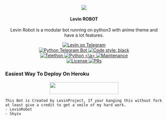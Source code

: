 <p align="center">
  <img src="https://telegra.ph/file/00db692f601f5b3769ca0.jpg">
</p>

<h4><p align="center"> Levin ROBOT </p></h4>

<p align="center">Levin Robot is a modular bot running on python3 with anime theme and have a lot features.</p>

<p align="center">
<a href="https://t.me/levintapibot"> <img src="https://img.shields.io/badge/Levin-Robot-blue?&logo=telegram" alt="Levin on Telegram" /> </a><br>
<a href="https://python-telegram-bot.org"> <img src="https://img.shields.io/badge/PTB-13.8.1-white?&style=flat-round&logo=github" alt="Python Telegram Bot" /> </a>
<a href="https://github.com/psf/black"><img alt="Code style: black" src="https://img.shields.io/badge/code%20style-black-000000.svg"></a><br>
<a href="https://docs.telethon.dev"> <img src="https://img.shields.io/badge/Telethon-1.23.0-red?&style=flat-round&logo=github" alt="Telethon" /> </a>
<a href="https://docs.python.org"> <img src="https://img.shields.io/badge/Python-3.9.7-purple?&style=flat-round&logo=python" alt="Python" /> 
<\a><bf="https://GitHub.com/LevinSkuy/LevinRobot"> <img src="https://img.shields.io/badge/Maintained-Yes-yellow.svg" alt="Maintenance" /> </a><br>
<a href="https://github.com/LevinSkuy/LevinRobot/blob/main/LICENSE"> <img src="https://img.shields.io/badge/License-GPLv3-blue.svg" alt="License" /> </a>
<a href="https://makeapullrequest.com"> <img src="https://img.shields.io/badge/PRs-Welcome-blue.svg?style=flat-round" alt="PRs" /> </a>
</p>

### Easiest Way To Deploy On Heroku 

<p align="center"><a href="https://heroku.com/deploy?template=https://github.com/LevinSkuy/LevinRobot"> <img src="https://img.shields.io/badge/Deploy%20To%20Heroku-blue?style=for-the-badge&logo=heroku" width="220" height="38.45"/></a></p>

```
This Bot is Created by LevinProject, If your kanging this without fork at least give a credit to get a smile of my hard work. 
- LevinRobot
- Skyzu
```
